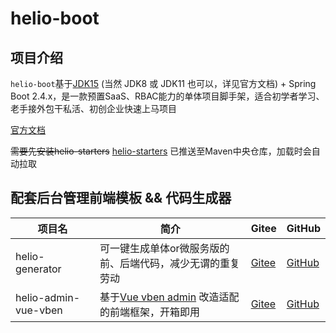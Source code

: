 # helio-boot

## 项目介绍
`helio-boot`基于[JDK15](http://jdk.java.net/archive/) (当然 JDK8 或 JDK11 也可以，详见官方文档) + Spring Boot 2.4.x，是一款预置SaaS、RBAC能力的单体项目脚手架，适合初学者学习、老手接外包干私活、初创企业快速上马项目

[官方文档](https://helio.uncarbon.cc/)

~~需要先安装helio-starters~~ [helio-starters](https://github.com/uncarbon97/helio-starters) 已推送至Maven中央仓库，加载时会自动拉取

## 配套后台管理前端模板 && 代码生成器
| 项目名 | 简介 | Gitee | GitHub
| ---- | ---- | ---- | ---- |
| helio-generator | 可一键生成单体or微服务版的前、后端代码，减少无谓的重复劳动 | [Gitee](https://gitee.com/uncarbon97/helio-generator) | [GitHub](https://github.com/uncarbon97/helio-generator)
| helio-admin-vue-vben | 基于[Vue vben admin](https://github.com/anncwb/vue-vben-admin) 改造适配的前端框架，开箱即用 | [Gitee](https://gitee.com/uncarbon97/helio-admin-vue-vben) | [GitHub](https://github.com/uncarbon97/helio-admin-vue-vben)

